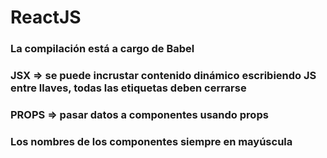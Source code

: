 # ReactJS

### La compilación está a cargo de Babel
### JSX => se puede incrustar contenido dinámico escribiendo JS entre llaves, todas las etiquetas deben cerrarse

### PROPS => pasar datos a componentes usando props

### Los nombres de los componentes siempre en mayúscula


